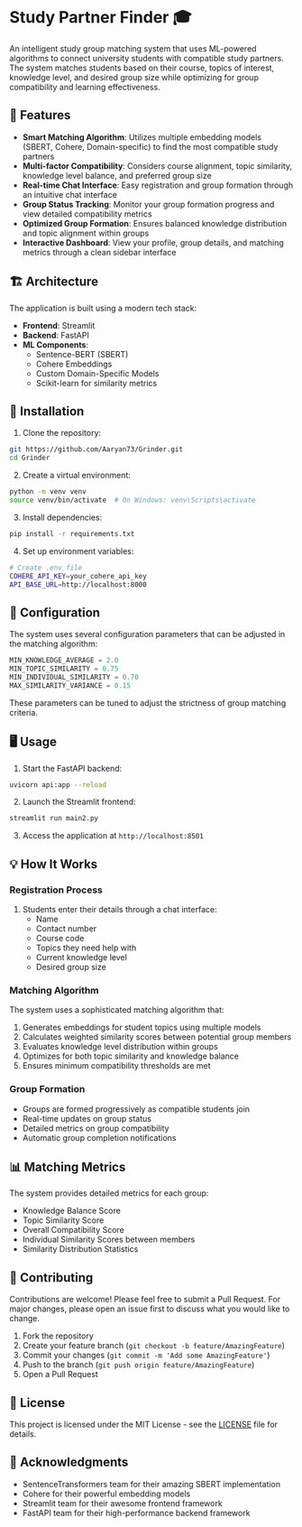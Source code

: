 # Study Partner Finder 🎓

An intelligent study group matching system that uses ML-powered algorithms to connect university students with compatible study partners. The system matches students based on their course, topics of interest, knowledge level, and desired group size while optimizing for group compatibility and learning effectiveness.

## 🌟 Features

- **Smart Matching Algorithm**: Utilizes multiple embedding models (SBERT, Cohere, Domain-specific) to find the most compatible study partners
- **Multi-factor Compatibility**: Considers course alignment, topic similarity, knowledge level balance, and preferred group size
- **Real-time Chat Interface**: Easy registration and group formation through an intuitive chat interface
- **Group Status Tracking**: Monitor your group formation progress and view detailed compatibility metrics
- **Optimized Group Formation**: Ensures balanced knowledge distribution and topic alignment within groups
- **Interactive Dashboard**: View your profile, group details, and matching metrics through a clean sidebar interface

## 🏗️ Architecture

The application is built using a modern tech stack:

- **Frontend**: Streamlit
- **Backend**: FastAPI
- **ML Components**:
  - Sentence-BERT (SBERT)
  - Cohere Embeddings
  - Custom Domain-Specific Models
  - Scikit-learn for similarity metrics

## 🚀 Installation

1. Clone the repository:
```bash
git https://github.com/Aaryan73/Grinder.git
cd Grinder
```

2. Create a virtual environment:
```bash
python -m venv venv
source venv/bin/activate  # On Windows: venv\Scripts\activate
```

3. Install dependencies:
```bash
pip install -r requirements.txt
```

4. Set up environment variables:
```bash
# Create .env file
COHERE_API_KEY=your_cohere_api_key
API_BASE_URL=http://localhost:8000
```

## 🔧 Configuration

The system uses several configuration parameters that can be adjusted in the matching algorithm:

```python
MIN_KNOWLEDGE_AVERAGE = 2.0
MIN_TOPIC_SIMILARITY = 0.75
MIN_INDIVIDUAL_SIMILARITY = 0.70
MAX_SIMILARITY_VARIANCE = 0.15
```

These parameters can be tuned to adjust the strictness of group matching criteria.

## 🖥️ Usage

1. Start the FastAPI backend:
```bash
uvicorn api:app --reload
```

2. Launch the Streamlit frontend:
```bash
streamlit run main2.py
```

3. Access the application at `http://localhost:8501`

## 💡 How It Works

### Registration Process
1. Students enter their details through a chat interface:
   - Name
   - Contact number
   - Course code
   - Topics they need help with
   - Current knowledge level
   - Desired group size

### Matching Algorithm
The system uses a sophisticated matching algorithm that:
1. Generates embeddings for student topics using multiple models
2. Calculates weighted similarity scores between potential group members
3. Evaluates knowledge level distribution within groups
4. Optimizes for both topic similarity and knowledge balance
5. Ensures minimum compatibility thresholds are met

### Group Formation
- Groups are formed progressively as compatible students join
- Real-time updates on group status
- Detailed metrics on group compatibility
- Automatic group completion notifications

## 📊 Matching Metrics

The system provides detailed metrics for each group:
- Knowledge Balance Score
- Topic Similarity Score
- Overall Compatibility Score
- Individual Similarity Scores between members
- Similarity Distribution Statistics

## 🤝 Contributing

Contributions are welcome! Please feel free to submit a Pull Request. For major changes, please open an issue first to discuss what you would like to change.

1. Fork the repository
2. Create your feature branch (`git checkout -b feature/AmazingFeature`)
3. Commit your changes (`git commit -m 'Add some AmazingFeature'`)
4. Push to the branch (`git push origin feature/AmazingFeature`)
5. Open a Pull Request

## 📝 License

This project is licensed under the MIT License - see the [LICENSE](LICENSE) file for details.

## 🙏 Acknowledgments

- SentenceTransformers team for their amazing SBERT implementation
- Cohere for their powerful embedding models
- Streamlit team for their awesome frontend framework
- FastAPI team for their high-performance backend framework
